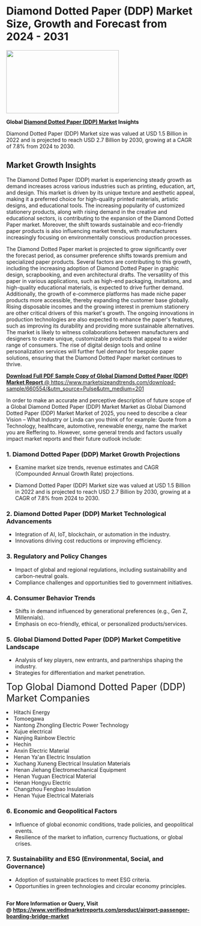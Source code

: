 <H1>Diamond Dotted Paper (DDP) Market Size, Growth and Forecast from 2024 - 2031</H1><img class="aligncenter size-medium wp-image-584254" src="https://thirdeyenews.in/wp-content/uploads/2024/09/Global-Market-Research-300x168.jpeg" alt="" width="300" height="168" /><p><strong>Global&nbsp;<a href="https://www.marketsizeandtrends.com/download-sample/660554/&amp;utm_source=Pulse&amp;utm_medium=201">Diamond Dotted Paper (DDP) Market</a> Insights</strong></p><p>Diamond Dotted Paper (DDP) Market size was valued at USD 1.5 Billion in 2022 and is projected to reach USD 2.7 Billion by 2030, growing at a CAGR of 7.8% from 2024 to 2030.</p><p><h2>Market Growth Insights</h2> <p>The Diamond Dotted Paper (DDP) market is experiencing steady growth as demand increases across various industries such as printing, education, art, and design. This market is driven by its unique texture and aesthetic appeal, making it a preferred choice for high-quality printed materials, artistic designs, and educational tools. The increasing popularity of customized stationery products, along with rising demand in the creative and educational sectors, is contributing to the expansion of the Diamond Dotted Paper market. Moreover, the shift towards sustainable and eco-friendly paper products is also influencing market trends, with manufacturers increasingly focusing on environmentally conscious production processes.</p> <p><a href="#"></a></p> <p>The Diamond Dotted Paper market is projected to grow significantly over the forecast period, as consumer preference shifts towards premium and specialized paper products. Several factors are contributing to this growth, including the increasing adoption of Diamond Dotted Paper in graphic design, scrapbooking, and even architectural drafts. The versatility of this paper in various applications, such as high-end packaging, invitations, and high-quality educational materials, is expected to drive further demand. Additionally, the growth of e-commerce platforms has made niche paper products more accessible, thereby expanding the customer base globally. Rising disposable incomes and the growing interest in premium stationery are other critical drivers of this market's growth. The ongoing innovations in production technologies are also expected to enhance the paper's features, such as improving its durability and providing more sustainable alternatives. The market is likely to witness collaborations between manufacturers and designers to create unique, customizable products that appeal to a wider range of consumers. The rise of digital design tools and online personalization services will further fuel demand for bespoke paper solutions, ensuring that the Diamond Dotted Paper market continues to thrive. <p><a href="#"></p><p><span class=""><strong>Download Full PDF Sample Copy of Global Diamond Dotted Paper (DDP) Market Report</strong> @ <a href="https://www.marketsizeandtrends.com/download-sample/660554/&amp;utm_source=Pulse&amp;utm_medium=201" target="_blank">https://www.marketsizeandtrends.com/download-sample/660554/&amp;utm_source=Pulse&amp;utm_medium=201</a></span></p><p>In order to make an accurate and perceptive description of future scope of a Global&nbsp;Diamond Dotted Paper (DDP) Market Market as Global&nbsp;Diamond Dotted Paper (DDP) Market Market of 2025, you need to describe a clear Vision &ndash; What Industry or Linda can you think of for example: Quote from a Technology, healthcare, automotive, renewable energy, name the market you are Reffering to. However, some general trends and factors usually impact market reports and their future outlook include:</p><h3>1.&nbsp;<strong>Diamond Dotted Paper (DDP) Market Growth Projections</strong></h3><ul><li>Examine market size trends, revenue estimates and CAGR (Compounded Annual Growth Rate) projections.</li><li><p>Diamond Dotted Paper (DDP) Market size was valued at USD 1.5 Billion in 2022 and is projected to reach USD 2.7 Billion by 2030, growing at a CAGR of 7.8% from 2024 to 2030.</p></li></ul><h3>2.&nbsp;<strong>Diamond Dotted Paper (DDP) Market Technological Advancements</strong></h3><ul><li>Integration of AI, IoT, blockchain, or automation in the industry.</li><li>Innovations driving cost reductions or improving efficiency.</li></ul><h3>3.&nbsp;<strong>Regulatory and Policy Changes</strong></h3><ul><li>Impact of global and regional regulations, including sustainability and carbon-neutral goals.</li><li>Compliance challenges and opportunities tied to government initiatives.</li></ul><h3>4.&nbsp;<strong>Consumer Behavior Trends</strong></h3><ul><li>Shifts in demand influenced by generational preferences (e.g., Gen Z, Millennials).</li><li>Emphasis on eco-friendly, ethical, or personalized products/services.</li></ul><h3>5.&nbsp;<strong>Global Diamond Dotted Paper (DDP) Market Competitive Landscape</strong></h3><ul><li>Analysis of key players, new entrants, and partnerships shaping the industry.</li><li>Strategies for differentiation and market penetration.</li></ul><p data-pm-slice="1 1 []"><span style="color: inherit; font-family: inherit; font-size: 25px;">Top Global Diamond Dotted Paper (DDP) Market Companies</span></p><div class="" data-test-id=""><p><li>Hitachi Energy</li><li> Tomoegawa</li><li> Nantong Zhongling Electric Power Technology</li><li> Xujue electrical</li><li> Nanjing Rainbow Electric</li><li> Hechin</li><li> Anxin Electric Material</li><li> Henan Ya'an Electric Insulation</li><li> Xuchang Xuneng Electrical Insulation Materials</li><li> Henan Jiehang Electromechanical Equipment</li><li> Henan Yuguan Electrical Material</li><li> Henan Hongyu Electric</li><li> Changzhou Fengbao Insulation</li><li> Henan Yujue Electrical Materials</li></p></div><h3>6.&nbsp;<strong>Economic and Geopolitical Factors</strong></h3><ul><li>Influence of global economic conditions, trade policies, and geopolitical events.</li><li>Resilience of the market to inflation, currency fluctuations, or global crises.</li></ul><h3>7.&nbsp;<strong>Sustainability and ESG (Environmental, Social, and Governance)</strong></h3><ul><li>Adoption of sustainable practices to meet ESG criteria.</li><li>Opportunities in green technologies and circular economy principles.</li></ul><h2><strong style="font-size: 14px;">For More Information or Query, Visit @&nbsp;</strong><a style="background-color: #ffffff; font-size: 14px;" href="https://www.marketsizeandtrends.com/report/diamond-dotted-paper-ddp-market/" target="_blank">https://www.verifiedmarketreports.com/product/airport-passenger-boarding-bridge-market</a></h2>
